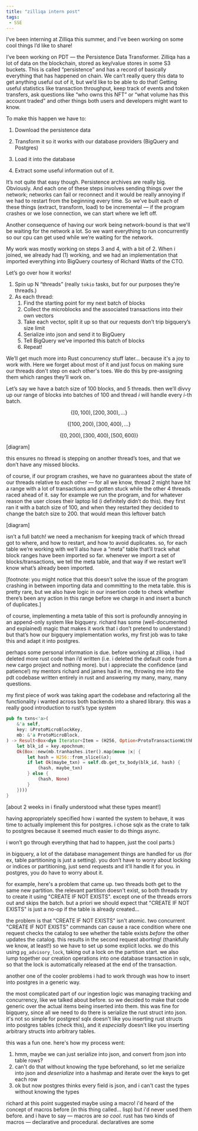 ```yaml
---
title: "zilliqa intern post"
tags: 
 - SSE
---
```

I’ve been interning at Zilliqa this summer, and I’ve been working on some cool things I’d like to share!

  

I’ve been working on PDT — the Persistence Data Transformer. Zilliqa has a lot of data on the blockchain, stored as key/value stores in some S3 buckets. This is called “persistence” and has a record of basically everything that has happened on chain. We can’t really query this data to get anything useful out of it, but we’d like to be able to do that! Getting useful statistics like transaction throughput, keep track of events and token transfers, ask questions like “who owns this NFT” or “what volume has this account traded” and other things both users and developers might want to know. 
  

To make this happen we have to:

1. Download the persistence data
    
2. Transform it so it works with our database providers (BigQuery and Postgres)
    
3. Load it into the database
    
4. Extract some useful information out of it. 
    


It’s not quite that easy though. Persistence archives are really big. Obviously. And each one of these steps involves sending things over the network; networks can fail or reconnect and it would be really annoying if we had to restart from the beginning every time. So we’ve built each of these things (extract, transform, load) to be incremental — if the program crashes or we lose connection, we can start where we left off.

Another consequence of having our work being network-bound is that we'll be waiting for the network a lot. So we want everything to run concurrently so our cpu can get used while we’re waiting for the network.

My work was mostly working on steps 3 and 4, with a bit of 2. When i joined, we already had (1) working, and we had an implementation that imported everything into BigQuery courtesy of Richard Watts of the CTO. 

Let’s go over how it works!

1. Spin up N “threads” (really `tokio` tasks, but for our purposes they’re threads.)
2. As each thread:
	1. Find the starting point for my next batch of blocks
	2. Collect the microblocks and the associated transactions into their own vectors
	3. Take each vector, split it up so that our requests don’t trip bigquery’s size limit 
	4. Serialize into json and send it to BigQuery
	5. Tell BigQuery we’ve imported this batch of blocks
	6. Repeat!

We’ll get much more into Rust concurrency stuff later… because it's a joy to work with. Here we forget about most of it and just focus on making sure our threads don't step on each other's toes. We do this by pre-assigning them which ranges they’ll work on. 

Let’s say we have a batch size of 100 blocks, and 5 threads. then we’ll divvy up our range of blocks into batches of 100 and thread $i$ will handle every $i$-th batch. 

$$\{[0, 100), [200, 300), \dots\}$$

$$\{[100, 200), [300, 400), \dots\}$$

$$\{[0, 200), [300, 400), [500, 600)\}$$

  

[diagram]

  

this ensures no thread is stepping on another thread’s toes, and that we don’t have any missed blocks.

  

of course, if our program crashes, we have no guarantees about the state of our threads relative to each other — for all we know, thread 2 might have hit a range with a lot of transactions and gotten stuck while the other 4 threads raced ahead of it. say for example we run the program, and for whatever reason the user closes their laptop lid (i definitely didn’t do this). they first ran it with a batch size of 100, and when they restarted they decided to change the batch size to 200. that would mean this leftover batch

  

[diagram]

  

isn’t a full batch! we need a mechanism for keeping track of which thread got to where, and how to restart, and how to avoid duplicates. so, for each table we’re working with we’ll also have a “meta” table that’ll track what block ranges have been imported so far. whenever we import a set of blocks/transactions, we tell the meta table, and that way if we restart we’ll know what’s already been imported.

  

[footnote: you might notice that this doesn’t solve the issue of the program crashing in between importing data and committing to the meta table. this is pretty rare, but we also have logic in our insertion code to check whether there’s been any action in this range before we charge in and insert a bunch of duplicates.]

  

of course, implementing a meta table of this sort is profoundly annoying in an append-only system like bigquery. richard has some (well-documented and explained) magic that makes it work that i don’t pretend to understand:) but that’s how our bigquery implementation works, my first job was to take this and adapt it into postgres.

  

perhaps some personal information is due. before working at zilliqa, i had deleted more rust code than i’d written (i.e. i deleted the default code from a new cargo project and nothing more). but i appreciate the confidence (and patience!) my mentors richard and james had in me, throwing me into the pdt codebase written entirely in rust and answering my many, many, many questions. 

my first piece of work was taking apart the codebase and refactoring all the functionality i wanted across both backends into a shared library. this was a really good introduction to rust’s type system


```Rust
pub fn txns<'a>(
	&'a self,
	key: &ProtoMicroBlockKey,
	mb: &'a ProtoMicroBlock,
) -> Result<Box<dyn Iterator<Item = (H256, Option<ProtoTransactionWithReceipt>)> + 'a>> {
	let blk_id = key.epochnum;
	Ok(Box::new(mb.tranhashes.iter().map(move |x| {
		let hash = H256::from_slice(&x);
		if let Ok(maybe_txn) = self.db.get_tx_body(blk_id, hash) {
			(hash, maybe_txn)
		} else {
			(hash, None)
		}
	})))
}
```  

[about 2 weeks in i finally understood what these types meant!]  
  

having appropriately specified how i wanted the system to behave, it was time to actually implement this for postgres. i chose sqlx as the crate to talk to postgres because it seemed much easier to do things async. 

  

i won’t go through everything that had to happen, just the cool parts:) 

  

in bigquery, a lot of the database management things are handled for us (for ex, table partitioning is just a setting). you don’t have to worry about locking or indices or partitioning, just send requests and it’ll handle it for you. in postgres, you do have to worry about it.

for example, here's a problem that came up. two threads both get to the same new partition. the relevant partition doesn't exist, so both threads try to create it using "CREATE IF NOT EXISTS". except one of the threads errors out and skips the batch. but a priori we should expect that "CREATE IF NOT EXISTS" is just a no-op if the table is already created...

the problem is that "CREATE IF NOT EXISTS" isn't atomic. two concurrent "CREATE IF NOT EXISTS" commands can cause a race condition where one request checks the catalog to see whether the table exists *before* the other updates the catalog. this results in the second request aborting! (thankfully we know, at least!) so we have to set up some explicit locks. we do this using `pg_advisory_lock`, taking out a lock on the partition start. we also lump together our creation operations into one database transaction in sqlx, so that the lock is automatically released at the end of the transaction. 

another one of the cooler problems i had to work through was how to insert into postgres in a generic way. 

the most complicated part of our ingestion logic was managing tracking and concurrency, like we talked about before. so we decided to make that code generic over the actual items being inserted into them. this was fine for bigquery, since all we need to do there is serialize the rust struct into json. it's not so simple for postgres! sqlx doesn't like you inserting rust structs into postgres tables (check this), and it *especially* doesn't like you inserting arbitrary structs into arbitrary tables. 

this was a fun one. here's how my process went:

1. hmm, maybe we can just serialize into json, and convert from json into table rows?
2. can't do that without knowing the type beforehand, so let me serialize into json and *deserialize* into a hashmap and iterate over the keys to get each row
3. ok but now postgres thinks every field is json, and i can't cast the types without knowing the types

richard at this point suggested maybe using a macro! i'd heard of the concept of macros before (in this thing called... lisp) but i'd never used them before. and i have to say — macros are *so cool*. rust has two kinds of macros — declarative and procedural. declaratives are some
